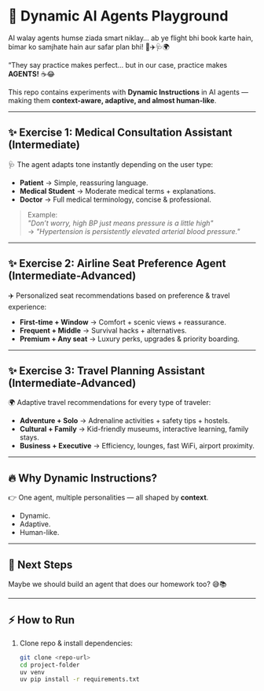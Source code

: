 # 🤖 Dynamic AI Agents Playground  

AI walay agents humse ziada smart niklay… ab ye flight bhi book karte hain, bimar ko samjhate hain aur safar plan bhi! 🤯✈️🩺🌍  

“They say practice makes perfect… but in our case, practice makes **AGENTS!** ☕😂  

This repo contains experiments with **Dynamic Instructions** in AI agents — making them **context-aware, adaptive, and almost human-like**.  

---

## ✨ Exercise 1: Medical Consultation Assistant (Intermediate)  

🩺 The agent adapts tone instantly depending on the user type:  

- **Patient** → Simple, reassuring language.  
- **Medical Student** → Moderate medical terms + explanations.  
- **Doctor** → Full medical terminology, concise & professional.  

> Example:  
> *"Don’t worry, high BP just means pressure is a little high"*  
> → *"Hypertension is persistently elevated arterial blood pressure."*  

---

## ✨ Exercise 2: Airline Seat Preference Agent (Intermediate-Advanced)  

✈️ Personalized seat recommendations based on preference & travel experience:  

- **First-time + Window** → Comfort + scenic views + reassurance.  
- **Frequent + Middle** → Survival hacks + alternatives.  
- **Premium + Any seat** → Luxury perks, upgrades & priority boarding.  

---

## ✨ Exercise 3: Travel Planning Assistant (Intermediate-Advanced)  

🌍 Adaptive travel recommendations for every type of traveler:  

- **Adventure + Solo** → Adrenaline activities + safety tips + hostels.  
- **Cultural + Family** → Kid-friendly museums, interactive learning, family stays.  
- **Business + Executive** → Efficiency, lounges, fast WiFi, airport proximity.  

---

## 🔥 Why Dynamic Instructions?  

👉 One agent, multiple personalities — all shaped by **context**.  
- Dynamic.  
- Adaptive.  
- Human-like.  

---

## 🚀 Next Steps  

Maybe we should build an agent that does our homework too? 😅📚  

---
  
## ⚡ How to Run  

1. Clone repo & install dependencies:  
   ```bash
   git clone <repo-url>
   cd project-folder
   uv venv
   uv pip install -r requirements.txt

